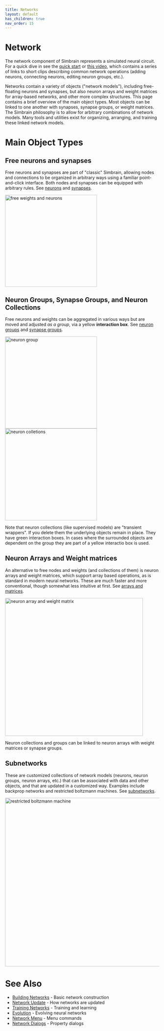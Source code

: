 ```yaml
---
title: Networks
layout: default
has_children: true
nav_order: 15
---
```


# Network

The network component of Simbrain represents a simulated neural circuit. For a quick dive in see the [quick start](../quickstart) or [this video](https://www.youtube.com/watch?v=dvJvY1zVQUE), which contains a series of links to short clips describing common network operations (adding neurons, connecting neurons, editing neuron groups, etc.). 

Networks contain a variety of objects ("network models"), including free-floating neurons and synapses, but also neuron arrays and weight matrices for array-based networks, and other more complex structures. This page contains a brief overview of the main object types.  Most objects can be linked to one another with synapses, synapse groups, or weight matrices. The Simbrain philosophy is to allow for arbitrary combinations of network models. Many tools and utilities exist for organizing, arranging, and training these linked network models.

# Main Object Types

## Free neurons and synapses

Free neurons and synapses are part of "classic" Simbrain, allowing nodes and connections to be organized in arbitrary ways using a familiar point-and-click interface. Both nodes and synapses can be equipped with arbitrary rules. See [neurons](neurons/) and [synapses](synapses/).

<img src="/assets/images/freeNodes.png" alt="free weights and neurons" style="width:300px;"/>


## Neuron Groups, Synapse Groups, and Neuron Collections

Free neurons and weights can be aggregated in various ways but are moved and adjusted _as a group_, via a yellow **interaction box**. See [neuron groups](neurongroups/) and [synapse groups](synapsegroups). 

<img src="/assets/images/neuronGroup.png" alt="neuron group" style="width:300px;"/>

<img src="/assets/images/neuronCollections.png" alt="neuron colletions" style="width:300px;"/>

Note that neuron collections (like supervised models) are "transient wrappers". If you delete them the underlying objects remain in place. They have green interaction boxes. In cases where the surrounded objects are dependent on the group they are part of a yellow interactio box is used.

## Neuron Arrays and Weight matrices

An alternative to free nodes and weights (and collections of them) is neuron arrays and weight matrices, which support array based operations, as is standard in modern neural networks. These are much faster and more conventional, though somewhat less intuitive at first. See [arrays and matrices](arraysMatrices).

<img src="/assets/images/neuronArrayWeightMatrix.png" alt="neuron array and weight matrix" style="width:450px;"/>

Neuron collections and groups can be linked to neuron arrays with weight matrices or synapse groups.

## Subnetworks

These are customized collections of network models (neurons, neuron groups, neuron arrays, etc.) that can be associated with data and other objects, and that are updated in a customized way. Examples include backprop networks and restricted boltzmann machines. See [subnetworks](subnetworks/).

<img src="/assets/images/rbm.png" alt="restricted boltzmann machine" style="width:550px;"/>

# See Also

- [Building Networks](buildingBasics) - Basic network construction
- [Network Update](updateLogic) - How networks are updated
- [Training Networks](trainingNetworks) - Training and learning 
- [Evolution](evolution) - Evolving neural networks
- [Network Menu](networkMenu) - Menu commands
- [Network Dialogs](networkDialogs) - Property dialogs

